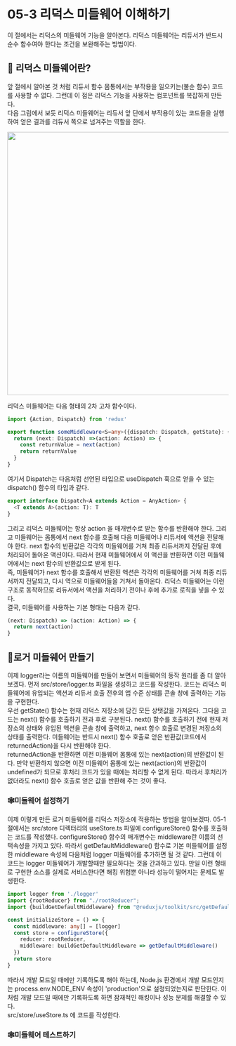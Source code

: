 # 05-3 리덕스 미들웨어 이해하기
이 절에서는 리덕스의 미들웨어 기능을 알아본다. 리덕스 미들웨어는 리듀서가 반드시 순수 함수여야 한다는 조건을 보완해주는 방법이다.

## 🎈 리덕스 미들웨어란?
앞 절에서 알아본 것 처럼 리듀서 함수 몸통에서는 부작용을 일으키는(불순 함수) 코드를 사용할 수 없다. 그런데 이 점은 리덕스 기능을 사용하는
컴포넌트를 복잡하게 만든다.  
다음 그림에서 보듯 리덕스 미들웨어는 리듀서 앞 단에서 부작용이 있는 코드들을 실행하여 얻은 결과를 리듀서 쪽으로 넘겨주는 역할을 한다.

<img src="../../images/05-03.png" width="600">

리덕스 미들웨어는 다음 형태의 2차 고차 함수이다.
```typescript jsx
import {Action, Dispatch} from 'redux'

export function someMiddleware<S=any>({dispatch: Dispatch, getState}: {getState: () => S}) {
  return (next: Dispatch) =>(action: Action) => {
    const returnValue = next(action)
    return returnValue
  }
}
```
여기서 Dispatch는 다음처럼 선언된 타입으로 useDispatch 훅으로 얻을 수 있는 dispatch() 함수의 타입과 같다.
```typescript jsx
export interface Dispatch<A extends Action = AnyAction> {
  <T extends A>(action: T): T
}
```
그리고 리덕스 미들웨어는 항상 action 을 매개변수로 받는 함수를 반환해야 한다. 그리고 미들웨어는 몸통에서 next 함수를 호출해 다음 미들웨어나
리듀서에 액션을 전달해야 한다. next 함수의 반환값은 각각의 미들웨어를 거쳐 최종 리듀서까지 전달된 후에 처리되어 돌아온 액션이다. 따라서 현재
미들웨어에서 이 액션을 반환하면 이전 미들웨어에서는 next 함수의 반환값으로 받게 된다.  
즉, 미들웨어가 next 함수를 호출해서 반환된 액션은 각각의 미들웨어를 거쳐 최종 리듀서까지 전달되고, 다시 역으로 미들웨어들을 거쳐서 돌아온다.
리덕스 미들웨어는 이런 구조로 동작하므로 리듀서에서 액션을 처리하기 전이나 후에 추가로 로직을 넣을 수 있다.  
결국, 미들웨어를 사용하는 기본 형태는 다음과 같다.
```typescript jsx
(next: Dispatch) => (action: Action) => {
  return next(action)
}
```

## 🎈로거 미들웨어 만들기
이제 logger라는 이름의 미들웨어를 만들어 보면서 미들웨어의 동작 원리를 좀 더 알아보겠다. 먼저 src/store/logger.ts 파일을 생성하고 코드를 작성한다.
코드는 리덕스 미들웨어에 유입되는 액션과 리듀서 호출 전후의 앱 수준 상태를 콘솔 창에 출력하는 기능을 구현한다.  
우선 getState() 함수는 현재 리덕스 저장소에 담긴 모든 상탯값을 가져온다. 그다음 코드는 next() 함수를 호출하기 전과 후로 구분된다.
next() 함수를 호출하기 전에 현재 저장소의 상태와 유입된 액션을 콘솔 창에 출력하고, next 함수 호출로 변경된 저장소의 상태를 출력한다.
미들웨어는 반드시 next() 함수 호출로 얻은 반환값(코드에서 returnedAction)을 다시 반환해야 한다.  
returnedAction을 반환하면 이전 미들웨어 몸통에 있는 next(action)의 반환값이 된다. 만약 반환하지 않으면 이전 미들웨어
몸통에 있는 next(action)의 반환값이 undefined가 되므로 후처리 코드가 있을 때에는 처리할 수 없게 된다.
따라서 후처리가 없더라도 next() 함수 호출로 얻은 값을 반환해 주는 것이 좋다.

### 🕸️미들웨어 설정하기
이제 이렇게 만든 로거 미들웨어를 리덕스 저장소에 적용하는 방법을 알아보겠따. 05-1 절에서는 src/store 디렉터리의 useStore.ts
파일에 configureStore() 함수를 호출하는 코드를 작성했다. configureStore() 함수의 매개변수는 middleware란 이름의
선택속성을 가지고 있다. 따라서 getDefaultMiddleware() 함수로 기본 미들웨어를 설정한 middleware 속성에 다음처럼
logger 미들웨어를 추가하면 될 것 같다. 그런데 이 코드는 logger 미들웨어가 개발할때만 필요하다는 것을 간과하고 있다.
만일 이런 형태로 구현한 소스를 실제로 서비스한다면 해킹 위험뿐 아니라 성능이 떨어지는 문제도 발생한다.

```typescript jsx
import logger from './logger'
import {rootReducer} from "./rootReducer";
import {buildGetDefaultMiddleware} from "@reduxjs/toolkit/src/getDefaultMiddleware";

const initializeStore = () => {
  const middleware: any[] = [logger]
  const store = configureStore({
    reducer: rootReducer,
    middleware: buildGetDefaultMiddleware => getDefaultMiddleware()
  })
  return store
}
```
따라서 개발 모드일 때에만 기록하도록 해야 하는데, Node.js 환경에서 개발 모드인지는 process.env.NODE_ENV 속성이
'production'으로 설정되었는지로 판단한다. 이처럼 개발 모드일 때에만 기록하도록 하면 잠재적인 해킹이나 성능 문제를
해결할 수 있다.  
src/store/useStore.ts 에 코드를 작성한다. 

### 🕸️미들웨어 테스트하기


















































